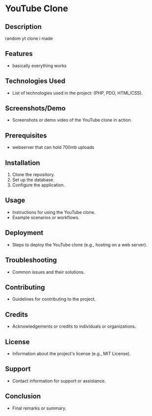 # YouTube Clone

## Description

random yt clone i made

## Features

- basically everything works

## Technologies Used

- List of technologies used in the project: (PHP, PDO, HTML/CSS).

## Screenshots/Demo

- Screenshots or demo video of the YouTube clone in action.

## Prerequisites

- webserver that can hold 700mb uploads

## Installation

1. Clone the repository.
2. Set up the database.
3. Configure the application.

## Usage

- Instructions for using the YouTube clone.
- Example scenarios or workflows.

## Deployment

- Steps to deploy the YouTube clone (e.g., hosting on a web server).

## Troubleshooting

- Common issues and their solutions.

## Contributing

- Guidelines for contributing to the project.

## Credits

- Acknowledgements or credits to individuals or organizations.

## License

- Information about the project's license (e.g., MIT License).

## Support

- Contact information for support or assistance.

## Conclusion

- Final remarks or summary.
